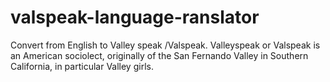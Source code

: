 # valspeak-language-ranslator
Convert from English to Valley speak /Valspeak. Valleyspeak or Valspeak is an American sociolect, originally of the San Fernando Valley in Southern California, in particular Valley girls.
